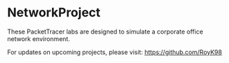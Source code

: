 # NetworkProject

These PacketTracer labs are designed to simulate a corporate office network environment.

For updates on upcoming projects, please visit: https://github.com/RoyK98
